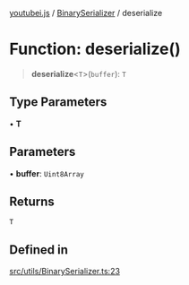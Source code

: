 [youtubei.js](../../../README.md) / [BinarySerializer](../README.md) / deserialize

# Function: deserialize()

> **deserialize**\<`T`\>(`buffer`): `T`

## Type Parameters

• **T**

## Parameters

• **buffer**: `Uint8Array`

## Returns

`T`

## Defined in

[src/utils/BinarySerializer.ts:23](https://github.com/LuanRT/YouTube.js/blob/af92984523f90200a18314b94478a2697c9deab0/src/utils/BinarySerializer.ts#L23)
